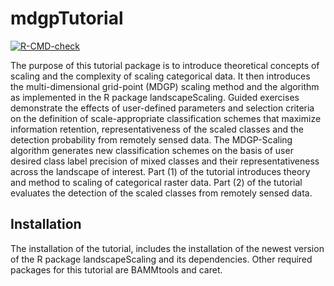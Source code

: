
<!-- README.md is generated from README.Rmd. Please edit that file -->

# mdgpTutorial

<!-- badges: start -->

[![R-CMD-check](https://github.com/gannd/mdgpTutorial/actions/workflows/R-CMD-check.yaml/badge.svg)](https://github.com/gannd/mdgpTutorial/actions/workflows/R-CMD-check.yaml)
<!-- badges: end -->

The purpose of this tutorial package is to introduce theoretical
concepts of scaling and the complexity of scaling categorical data. It
then introduces the multi-dimensional grid-point (MDGP) scaling method
and the algorithm as implemented in the R package landscapeScaling.
Guided exercises demonstrate the effects of user-defined parameters and
selection criteria on the definition of scale-appropriate classification
schemes that maximize information retention, representativeness of the
scaled classes and the detection probability from remotely sensed data.
The MDGP-Scaling algorithm generates new classification schemes on the
basis of user desired class label precision of mixed classes and their
representativeness across the landscape of interest. Part (1) of the
tutorial introduces theory and method to scaling of categorical raster
data. Part (2) of the tutorial evaluates the detection of the scaled
classes from remotely sensed data.

## Installation

The installation of the tutorial, includes the installation of the
newest version of the R package landscapeScaling and its dependencies.
Other required packages for this tutorial are BAMMtools and caret.
